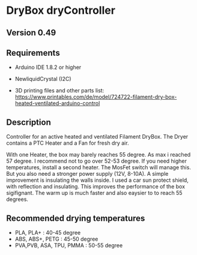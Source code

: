 DryBox dryController
===

## Version 0.49

## Requirements
- Arduino IDE 1.8.2 or higher
- NewliquidCrystal (I2C)

- 3D printing files and other parts list: https://www.printables.com/de/model/724722-filament-dry-box-heated-ventilated-arduino-control

## Description
Controller for an active heated and ventilated Filament DryBox. The Dryer contains a PTC Heater and a Fan for fresh dry air.

With one Heater, the box may barely reaches 55 degree. As max i reached 57 degree. I recommend not to go over 52-53 degree. If you need higher temperatures,
install a second heater. The MosFet switch will manage this. But you also need a stronger power supply (12V, 8-10A). A simple improvement
is insulating the walls inside. I used a car sun protect shield, with reflection and insulating. This improves the performance of
the box sigifignant. The warm up is much faster and also eaysier to to reach 55 degrees.


## Recommended drying temperatures
- PLA, PLA+                : 40-45 degree
- ABS, ABS+,  PETG         : 45-50 degree
- PVA,PVB, ASA, TPU, PMMA  : 50-55 degree
